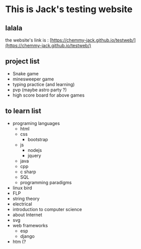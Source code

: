 # This is Jack's testing website
## lalala
the website's link is : [https://chemmy-jack.github.io/testweb/](https://chemmy-jack.github.io/testweb/)

## project list
- Snake game
- minesweeper game
- typing practice (and learning)
- pvp (maybe astro party ?)
- high score board for above games

## to learn list
- programing languages
    - html
    - css
        - bootstrap
    - js
        - nodejs
        - jquery
    - java
    - cpp
    - c sharp
    - SQL
    - programming paradigms
- linux bird
- FLP
- string theory
- electrical
- introduction to computer science
- about Internet
- svg
- web frameworks
    - esp
    - django
- htm (?

